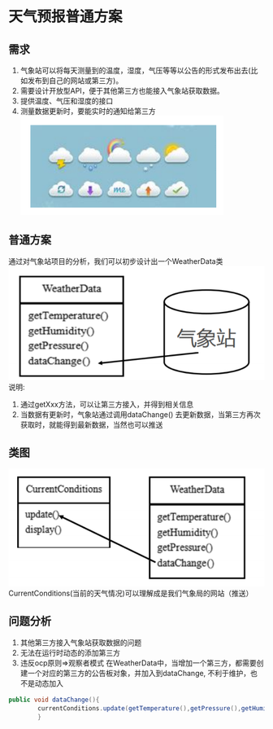 # 天气预报普通方案

## 需求

1) 气象站可以将每天测量到的温度，湿度，气压等等以公告的形式发布出去(比如发布到自己的网站或第三方)。
2) 需要设计开放型API，便于其他第三方也能接入气象站获取数据。
3) 提供温度、气压和湿度的接口
4) 测量数据更新时，要能实时的通知给第三方 \
   ![img.png](../../../../resources/picture/img59.png)

## 普通方案

通过对气象站项目的分析，我们可以初步设计出一个WeatherData类 \
![img.png](../../../../resources/picture/img60.png) \
说明:

1) 通过getXxx方法，可以让第三方接入，并得到相关信息
2) 当数据有更新时，气象站通过调用dataChange() 去更新数据，当第三方再次获取时，就能得到最新数据，当然也可以推送

## 类图

![img.png](../../../../resources/picture/img61.png) \
CurrentConditions(当前的天气情况)可以理解成是我们气象局的网站（推送）

## 问题分析

1) 其他第三方接入气象站获取数据的问题
2) 无法在运行时动态的添加第三方
3) 违反ocp原则=>观察者模式 在WeatherData中，当增加一个第三方，都需要创建一个对应的第三方的公告板对象，并加入到dataChange, 不利于维护，也不是动态加入

```java
public void dataChange(){
        currentConditions.update(getTemperature(),getPressure(),getHumidity());
        }
```

